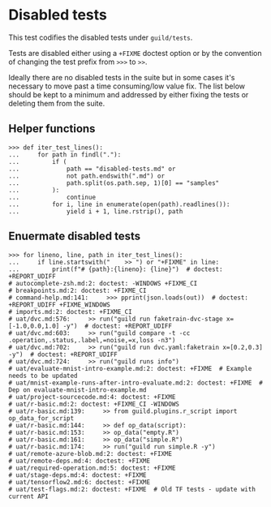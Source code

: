 # Disabled tests

This test codifies the disabled tests under `guild/tests`.

Tests are disabled either using a `+FIXME` doctest option or by the
convention of changing the test prefix from `>>>` to `>>`.

Ideally there are no disabled tests in the suite but in some cases
it's necessary to move past a time consuming/low value fix. The list
below should be kept to a minimum and addressed by either fixing the
tests or deleting them from the suite.

## Helper functions

    >>> def iter_test_lines():
    ...     for path in findl("."):
    ...         if (
    ...             path == "disabled-tests.md" or
    ...             not path.endswith(".md") or
    ...             path.split(os.path.sep, 1)[0] == "samples"
    ...         ):
    ...             continue
    ...         for i, line in enumerate(open(path).readlines()):
    ...             yield i + 1, line.rstrip(), path

## Enuermate disabled tests

    >>> for lineno, line, path in iter_test_lines():
    ...     if line.startswith("    >> ") or "+FIXME" in line:
    ...         print(f"# {path}:{lineno}: {line}")  # doctest: +REPORT_UDIFF
    # autocomplete-zsh.md:2: doctest: -WINDOWS +FIXME_CI
    # breakpoints.md:2: doctest: +FIXME_CI
    # command-help.md:141:     >>> pprint(json.loads(out))  # doctest: +REPORT_UDIFF +FIXME_WINDOWS
    # imports.md:2: doctest: +FIXME_CI
    # uat/dvc.md:576:     >> run("guild run faketrain-dvc-stage x=[-1.0,0.0,1.0] -y")  # doctest: +REPORT_UDIFF
    # uat/dvc.md:603:     >> run("guild compare -t -cc .operation,.status,.label,=noise,=x,loss -n3")
    # uat/dvc.md:702:     >> run("guild run dvc.yaml:faketrain x=[0.2,0.3] -y")  # doctest: +REPORT_UDIFF
    # uat/dvc.md:724:     >> run("guild runs info")
    # uat/evaluate-mnist-intro-example.md:2: doctest: +FIXME  # Example needs to be updated
    # uat/mnist-example-runs-after-intro-evaluate.md:2: doctest: +FIXME  # Dep on evaluate-mnist-intro-example.md
    # uat/project-sourcecode.md:4: doctest: +FIXME
    # uat/r-basic.md:2: doctest: +FIXME_CI -WINDOWS
    # uat/r-basic.md:139:     >> from guild.plugins.r_script import op_data_for_script
    # uat/r-basic.md:144:     >> def op_data(script):
    # uat/r-basic.md:153:     >> op_data("empty.R")
    # uat/r-basic.md:161:     >> op_data("simple.R")
    # uat/r-basic.md:174:     >> run("guild run simple.R -y")
    # uat/remote-azure-blob.md:2: doctest: +FIXME
    # uat/remote-deps.md:4: doctest: +FIXME
    # uat/required-operation.md:5: doctest: +FIXME
    # uat/stage-deps.md:4: doctest: +FIXME
    # uat/tensorflow2.md:6: doctest: +FIXME
    # uat/test-flags.md:2: doctest: +FIXME  # Old TF tests - update with current API
